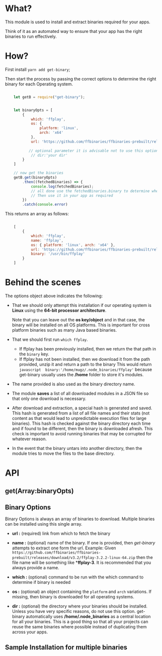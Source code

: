 <!--
 Copyright 2021 Anthony Mugendi
 
 Licensed under the Apache License, Version 2.0 (the "License");
 you may not use this file except in compliance with the License.
 You may obtain a copy of the License at
 
     http://www.apache.org/licenses/LICENSE-2.0
 
 Unless required by applicable law or agreed to in writing, software
 distributed under the License is distributed on an "AS IS" BASIS,
 WITHOUT WARRANTIES OR CONDITIONS OF ANY KIND, either express or implied.
 See the License for the specific language governing permissions and
 limitations under the License.
-->

# What?
This module is used to install and extract binaries required for your apps. 

Think of it as an automated way to ensure that your app has the right binaries to run effectively.

# How?

First install ```yarn add get-binary```;

Then start the process by passing the correct options to determine the right binary for each Operating system.


```javascript

    let getB = require("get-binary");


    let binaryOpts = [
        {
            which: 'ffplay',
            os: {
                platform: 'linux',
                arch: 'x64'
            },
            url: 'https://github.com/ffbinaries/ffbinaries-prebuilt/releases/download/v3.2/ffplay-3.2.2-linux-64.zip',
           
           // optional parameter it is advisable not to use this option
            // dir:'your dir'
        }
    ]

    // now get the binaries
    getB.get(binaryOpts)
        .then((fetchedBinaries) => {
            console.log(fetchedBinaries);
            // all done use the fetchedBinaries.binary to determine where binary has been saved 
            // Then use it in your app as required
        })
        .catch(console.error)

```

This returns an array as follows:

```javascript

    [
        {
            which: 'ffplay',
            name: 'ffplay',
            os: { platform: 'linux', arch: 'x64' },
            url: 'https://github.com/ffbinaries/ffbinaries-prebuilt/releases/download/v3.2/ffplay-3.2.2-linux-64.zip',
            binary: '/usr/bin/ffplay'
        }
    ]


```

# Behind the scenes

The options object above indicates the following:
- That we should only attempt this installation if our operating system is **Linux** using the **64-bit processor architecture**.

    Note that you can leave out the **os key/object** and in that case, the binary will be installed on all OS platforms. This is important for cross platform binaries such as many Java based binaries.

- That we should first run ```which ffplay```. 
    - If ffplay has been previously installed, then we return the that path in the ```binary``` key.
    - If ffplay has not been installed, then we download it from the path provided, unzip it and return a path to the binary
    This would return ```javascript  binary:'/home/mugz/.node_binaries/ffplay'``` because get-binary usually uses the **/home** folder to store it's modules.

- The name provided is also used as the binary directory name.

- The module **saves** a list of all downloaded modules in a JSON file so that only one download is necessary.

- After download and extraction, a special hash is generated and saved. This hash is generated from a list of all file names and their stats (not content as that would lead to unpredictable execution files for large binaries). This hash is checked against the binary directory each time and if found to be different, then the binary is downloaded afresh. This check is important to avoid running binaries that may be corrupted for whatever reason.

- In the event that the binary untars into another directory, then the module tries to move the files to the base directory. 


# API

## get(Array:binaryOpts)

## Binary Options
Binary Options is always an array of binaries to download. Multiple binaries can be installed using this single array.

- **url :** (required) link from which to fetch the binary

- **name :** (optional) name of the binary. If one is provided, then *get-binary* attempts to extract one form the url. Example: Given ```https://github.com/ffbinaries/ffbinaries-prebuilt/releases/download/v3.2/ffplay-3.2.2-linux-64.zip``` then the file name will be something like ***ffplay-3**. It is recommended that you always provide a name.

- **which :** (optional) command to be run with the which command to determine if binary is needed

- **os :** (optional) an object containing the ```platform``` and ```arch``` variations. If missing, then binary is downloaded for all operating systems.

- **dir :** (optional) the directory where your binaries should be installed. Unless you have very specific reasons, do not use this option. get-binary automatically uses **/home/.node_binaries** as a central location for all your binaries. This is a good thing so that all your projects can reuse the same binaries where possible instead of duplicating them across your apps.


## Sample Installation for multiple binaries


